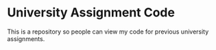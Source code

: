 # University Assignment Code

This is a repository so people can view my code for previous university assignments.
